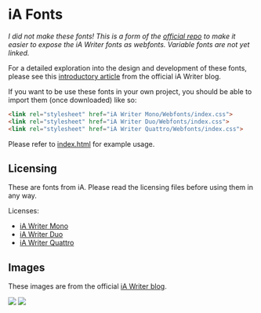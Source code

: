 # iA Fonts

_I did not make these fonts! This is a form of the [official repo](https://github.com/iaolo/iA-Fonts) to make it easier to expose the iA Writer fonts as webfonts. Variable fonts are not yet linked._

For a detailed exploration into the design and development of these fonts, please see this [introductory article](https://ia.net/writer/blog/a-typographic-christmas) from the official iA Writer blog.

If you want to be use these fonts in your own project, you should be able to import them (once downloaded) like so:

```html
<link rel="stylesheet" href="iA Writer Mono/Webfonts/index.css">
<link rel="stylesheet" href="iA Writer Duo/Webfonts/index.css">
<link rel="stylesheet" href="iA Writer Quattro/Webfonts/index.css">
```

Please refer to [index.html](https://github.com/codex-src/iA-Fonts/blob/master/index.html) for example usage.

## Licensing

These are fonts from iA. Please read the licensing files before using them in any way.

Licenses:

- [iA Writer Mono](https://github.com/iaolo/iA-Fonts/blob/master/iA%20Writer%20Mono/LICENSE.md)
- [iA Writer Duo](https://github.com/iaolo/iA-Fonts/blob/master/iA%20Writer%20Duo/LICENSE.md)
- [iA Writer Quattro](https://github.com/iaolo/iA-Fonts/blob/master/iA%20Writer%20Quattro/LICENSE.md)

## Images

These images are from the official [iA Writer blog](https://ia.net/writer/blog/a-typographic-christmas).

![](https://ia.net/wp-content/uploads/2018/12/iA-Writer-Mono-Duo-Quattro-Differences-1.png)
![](https://ia.net/wp-content/uploads/2018/12/iA-Writer-Mono-Duo-Quattro-Comparison.png)
